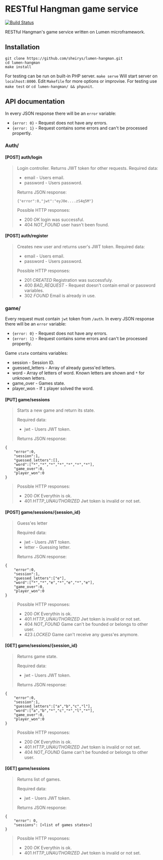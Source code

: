 # RESTful Hangman game service
[![Build Status](https://travis-ci.org/sheirys/lumen-hangman.svg?branch=master)](https://travis-ci.org/sheirys/lumen-hangman)

RESTful Hangman's game service written on Lumen microframework.

## Installation

	git clone https://github.com/sheirys/lumen-hangman.git
	cd lumen-hangman
	make install

For testing can be run on built-in PHP server. `make serve` Will start server on `localhost:8000`. Edit `Makefile` for more options or improvise. For testing use `make test` or `cd lumen-hangman/ && phpunit`.


## API documentation
In every JSON response there will be an `error` variable:

+ `{error: 0}` - Request does not have any errors.
+ `{error: 1}` - Request contains some errors and can't be processed propertly.

### Auth/
#### [POST] auth/login
>Login controller. Returns JWT token for other requests. Required data:
>
>- email - Users email.
>- password - Users password.
>
>Returns JSON response:
>
>`{"error":0,"jwt":"eyJ0e....zS4q5M"}`
>
>Possible HTTP responses:
>
>- 200 _OK_ login was successful.
>- 404 _NOT_FOUND_ user hasn't been found.

#### [POST] auth/register
> Creates new user and returns user's JWT token. Required data:
>
>- email - Users email.
>- password - Users password.
>
> Possible HTTP responses:
>
>- 201 _CREATED_ Registration was successfuly.
>- 400 _BAD_REQUEST_ - Request doesn't contain email or password variables.
>- 302 _FOUND_ Email is already in use.

### game/
Every request must contain `jwt` token from `/auth`. In every JSON response there will be an `error` variable:

+ `{error: 0}` - Request does not have any errors.
+ `{error: 1}` - Request contains some errors and can't be processed propertly.

Game `state` contains variables:

+ session - Session ID.
+ guessed_letters - Array of already guess'ed letters.
+ word - Array of letters of word. Known letters are shown and `*` for unknown letters.
+ game_over - Games state.
+ player_won - If `1` player solved the word.

#### [PUT] game/sessions
> Starts a new game and return its state.
>
> Required data:
>
> - jwt - Users JWT token.
>
> Returns JSON response:

	{
		"error":0,
		"session":1,
		"guessed_letters":[],
		"word":["*","*","*","*","*","*","*"],
		"game_over":0,
		"player_won":0
	}

> Possible HTTP responses:
>
> - 200 _OK_ Everythin is ok.
> - 401 _HTTP_UNAUTHORIZED_ Jwt token is invalid or not set.

#### [POST] game/sessions/{session_id}
> Guess'es letter
>
> Required data:
>
> - jwt - Users JWT token.
> - letter - Guessing letter.
>
> Returns JSON response:

	{
		"error":0,
		"session":1,
		"guessed_letters":["e"],
		"word":["*","*","e","*","e","*","e"],
		"game_over":0,
		"player_won":0
	}

> Possible HTTP responses:
>
> - 200 _OK_ Everythin is ok.
> - 401 _HTTP_UNAUTHORIZED_ Jwt token is invalid or not set.
> - 404 _NOT_FOUND_ Game can't be founded or belongs to other user.
> - 423 _LOCKED_ Game can't receive any guess'es anymore.

#### [GET] game/sessions/{session_id}
> Returns game state.
>
> Required data:
>
> - jwt - Users JWT token.
>
> Returns JSON response:

	{
		"error":0,
		"session":1,
		"guessed_letters":["a","b","c","l"],
		"word":["a","b","*","c","*","l","*"],
		"game_over":0,
		"player_won":0
	}

> Possible HTTP responses:
>
> - 200 _OK_ Everythin is ok.
> - 401 _HTTP_UNAUTHORIZED_ Jwt token is invalid or not set.
> - 404 _NOT_FOUND_ Game can't be founded or belongs to other user.

#### [GET] game/sessions
> Returns list of games.
>
> Required data:
>
> - jwt - Users JWT token.
>
> Returns JSON response:

    {
    	"error": 0,
    	"sessions": [<list of games states>]
    }

> Possible HTTP responses:
>
> - 200 _OK_ Everythin is ok.
> - 401 _HTTP_UNAUTHORIZED_ Jwt token is invalid or not set.
